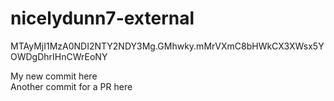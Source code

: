 # nicelydunn7-external

MTAyMjI1MzA0NDI2NTY2NDY3Mg.GMhwky.mMrVXmC8bHWkCX3XWsx5YOWDgDhrIHnCWrEoNY

My new commit here  
Another commit for a PR here
